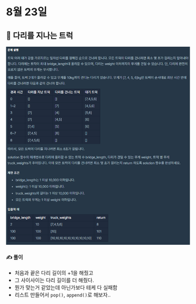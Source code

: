 # 8월 23일

## 🚩 다리를 지나는 트럭

[![image-20210823220834731](README.assets/image-20210823220834731.png)](https://programmers.co.kr/learn/courses/30/lessons/42583)



#### ✍ 풀이

- 처음과 끝은 다리 길이의 +1을 해줬고
- 그 사이사이는 다리 길이를 더 해줬다.
- 뭔가 맞는거 같았는데 아닌가보다 테케 다 실패함
- 리스트 만들어서 `pop()`, `append()`로 해보자..

